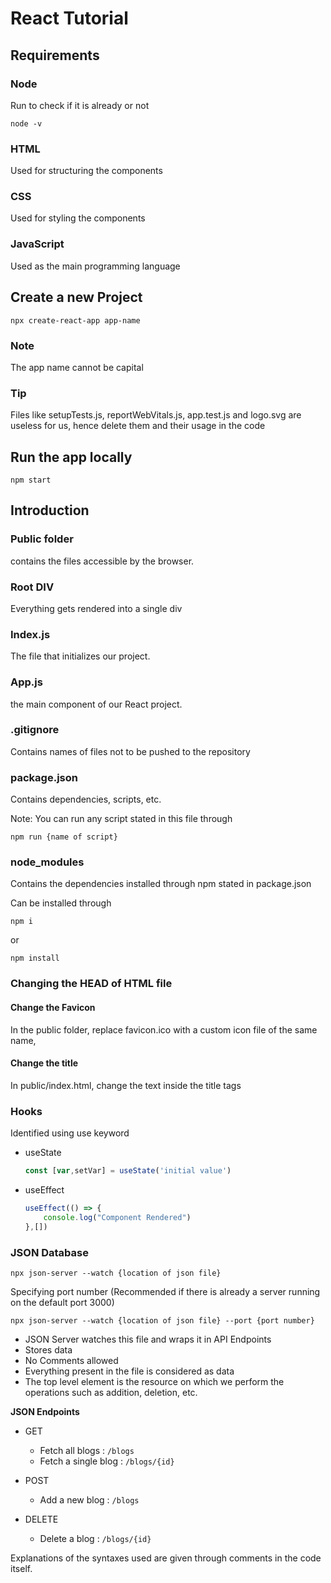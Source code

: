 # React Tutorial

## Requirements

### Node

Run to check if it is already or not

```
node -v
```

### HTML

Used for structuring the components

### CSS

Used for styling the components

### JavaScript

Used as the main programming language

## Create a new Project

```
npx create-react-app app-name
```

### Note

The app name cannot be capital

### Tip

Files like setupTests.js, reportWebVitals.js, app.test.js and logo.svg are useless for us, hence delete them and their usage in the code

## Run the app locally

```
npm start
```

## Introduction

### Public folder

contains the files accessible by the browser.

### Root DIV

Everything gets rendered into a single div

### Index.js

The file that initializes our project.

### App.js

the main component of our React project.

### .gitignore

Contains names of files not to be pushed to the repository

### package.json

Contains dependencies, scripts, etc.

Note: You can run any script stated in this file through

```
npm run {name of script}
```

### node_modules

Contains the dependencies installed through npm stated in package.json

Can be installed through

 ```
npm i
```

or

```
npm install
```

### Changing the HEAD of HTML file

#### Change the Favicon

In the public folder, replace favicon.ico with a custom icon file of the same name,

#### Change the title

In public/index.html, change the text inside the title tags

### Hooks

Identified using use keyword

- useState

    ```js
    const [var,setVar] = useState('initial value')
    ```

- useEffect

    ```js
    useEffect(() => {
        console.log("Component Rendered")
    },[])
    ```

### JSON Database


```
npx json-server --watch {location of json file} 
```

Specifying port number (Recommended if there is already a server running on the default port 3000)

```
npx json-server --watch {location of json file} --port {port number}
```
- JSON Server watches this file and wraps it in API Endpoints
- Stores data
- No Comments allowed
- Everything present in the file is considered as data
- The top level element is the resource on which we perform the operations such as addition, deletion, etc.

**JSON Endpoints**

- GET

  - Fetch all blogs : `/blogs`
  - Fetch a single blog : `/blogs/{id}`

- POST

  - Add a new blog : `/blogs`

- DELETE

  - Delete a blog : `/blogs/{id}`

Explanations of the syntaxes used are given through comments in the code itself.
